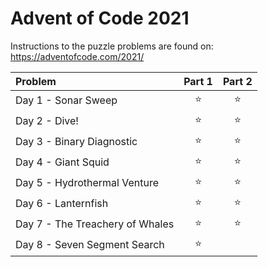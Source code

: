 # Advent of Code 2021

Instructions to the puzzle problems are found on: https://adventofcode.com/2021/

| **Problem**                     | Part 1 | Part 2 |
| :------------------------------ | :----: | :----: |
| Day 1 - Sonar Sweep             | :star: | :star: |
| Day 2 - Dive!                   | :star: | :star: |
| Day 3 - Binary Diagnostic       | :star: | :star: |
| Day 4 - Giant Squid             | :star: | :star: |
| Day 5 - Hydrothermal Venture    | :star: | :star: |
| Day 6 - Lanternfish             | :star: | :star: |
| Day 7 - The Treachery of Whales | :star: | :star: |
| Day 8 - Seven Segment Search    | :star: |  |